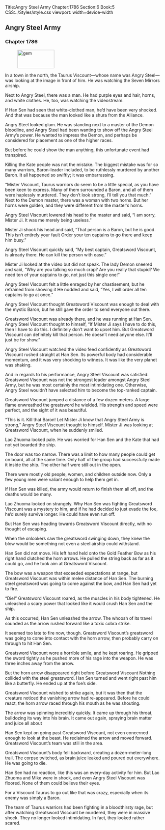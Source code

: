 Title:Angry Steel Army 
Chapter:1786 
Section:6 
Book:5 
CSS:../Styles/style.css 
viewport: width=device-width
  
## Angry Steel Army
### Chapter 1786
  
<figure>
	<img src="../Images/gem.gif" alt="gem" id="gem" width="120" height="60" />
</figure>
  

  
In a town in the north, the Taurus Viscount—whose name was Angry Steel—was looking at the image in front of him. He was watching the Seven Mirrors airship.

Next to Angry Steel, there was a man. He had purple eyes and hair, horns, and white clothes. He, too, was watching the videostream.

If Han Sen had seen that white-clothed man, he’d have been very shocked. And that was because the man looked like a shura from the Alliance.

Angry Steel looked glum. He was standing next to a master of the Demon bloodline, and Angry Steel had been wanting to show off the Angry Steel Army’s power. He wanted to impress the Demon, and perhaps be considered for placement as one of the higher races.

But before he could show the man anything, this unfortunate event had transpired.

Killing the Kate people was not the mistake. The biggest mistake was for so many warriors, Baron-leader included, to be ruthlessly murdered by another Baron. It all happened so swiftly; it was embarrassing.

“Mister Viscount, Taurus warriors do seem to be a little special, as you have been keen to express. Many of them surrounded a Baron, and all of them were haplessly murdered. They don’t look strong, I’ll tell you that much.” Next to the Demon master, there was a woman with two horns. But her horns were golden, and they were different from the master’s horns.

Angry Steel Viscount lowered his head to the master and said, “I am sorry, Mister Ji. It was me merely being useless.”

Mister Ji shook his head and said, “That person is a Baron, but he is good. This isn’t entirely your fault Order your ten captains to go there and keep him busy.”

Angry Steel Viscount quickly said, “My best captain, Greatsword Viscount, is already there. He can kill the person with ease.”

Mister Ji looked at the video but did not speak. The lady Demon sneered and said, “Why are you talking so much crap? Are you really that stupid? We need ten of your captains to go, not just this single one!”

Angry Steel Viscount felt a little enraged by her chastisement, but he refrained from showing it He nodded and said, “Yes, I will order all ten captains to go at once.”

Angry Steel Viscount thought Greatsword Viscount was enough to deal with the mystic Baron, but he still gave the order to send everyone out there.

Greatsword Viscount was already there, and he was running at Han Sen. Angry Steel Viscount thought to himself, “If Mister Ji says I have to do this, then I have to do this. I definitely don’t want to upset him. But Greatsword Viscount can definitely kill that person. He doesn’t need anyone else. It’ll just be for show.”

Angry Steel Viscount watched the video feed confidently as Greatsword Viscount rushed straight at Han Sen. Its powerful body had considerable momentum, and it was very shocking to witness. It was like the very planet was shaking.

And in regards to his performance, Angry Steel Viscount was satisfied. Greatsword Viscount was not the strongest leader amongst Angry Steel Army, but he was most certainly the most intimidating one. Otherwise, Angry Steel wouldn’t have selected him to become the top-ranked captain.

Greatsword Viscount jumped a distance of a few dozen meters. A large flame enwreathed the greatsword he wielded. His strength and speed were perfect, and the sight of it was beautiful.

“This is it. Kill that Baron! Let Mister Ji know that Angry Steel Army is strong,” Angry Steel Viscount thought to himself. Mister Ji was looking at Greatsword Viscount, when he suddenly smiled.

Lao Zhuoma looked pale. He was worried for Han Sen and the Kate that had not yet boarded the ship.

The door was too narrow. There was a limit to how many people could get on board, all at the same time. Only half of the group had successfully made it inside the ship. The other half were still out in the open.

There were mostly old people, women, and children outside now. Only a few young men were valiant enough to help them get in.

If Han Sen was killed, the army would return to finish them all off, and the deaths would be many.

Lao Zhuoma looked on strangely. Why Han Sen was fighting Greatsword Viscount was a mystery to him, and if he had decided to just evade the foe, he’d surely survive longer. He could have even run off.

But Han Sen was heading towards Greatsword Viscount directly, with no thought of escaping.

When the onlookers saw the greatsword swinging down, they knew the blow would be something not even a steel airship could withstand.

Han Sen did not move. His left hand held onto the Gold Feather Bow as his right hand clutched the horn arrows. He pulled the string back as far as it could go, and he took aim at Greatsword Viscount.

The bow was a weapon that exceeded expectations at range, but Greatsword Viscount was within melee distance of Han Sen. The burning steel greatsword was going to come against the bow, and Han Sen had yet to fire.

“Die!” Greatsword Viscount roared, as the muscles in his body tightened. He unleashed a scary power that looked like it would crush Han Sen and the ship.

As this occurred, Han Sen unleashed the arrow. The whoosh of its travel sounded as the arrow rushed forward like a toxic cobra strike.

It seemed too late to fire now, though. Greatsword Viscount’s greatsword was going to come into contact with the horn arrow, then probably carry on through to hit Han Sen.

Greatsword Viscount wore a horrible smile, and he kept roaring. He gripped the sword tightly as he pushed more of his rage into the weapon. He was three inches away from the arrow.

But the horn arrow disappeared right before Greatsword Viscount Nothing collided with the steel greatsword. Han Sen turned and went right past him like a butterfly. He ended up at the foe’s side.

Greatsword Viscount wished to strike again, but it was then that the creature noticed the vanishing arrow had re-appeared. Before he could react, the horn arrow raced through his mouth as he was shouting.

The arrow was spinning incredibly quickly. It came up through his throat, bulldozing its way into his brain. It came out again, spraying brain matter and juice all about

Han Sen kept on going past Greatsword Viscount, not even concerned enough to look at the beast. He reclaimed the arrow and moved forward. Greatsword Viscount’s team was still in the area.

Greatsword Viscount’s body fell backward, creating a dozen-meter-long trail. The corpse twitched, as brain juice leaked and poured out everywhere. He was going to die.

Han Sen had no reaction, like this was an every-day activity for him. But Lao Zhuoma and Mike were in shock, and even Angry Steel Viscount was floored. None of them could believe their eyes.

For a Viscount Taurus to go out like that was crazy, especially when its enemy was simply a Baron.

The team of Taurus warriors had been fighting in a bloodthirsty rage, but after watching Greatsword Viscount be murdered, they were in massive shock. They no longer looked intimidating. In fact, they looked rather scared.